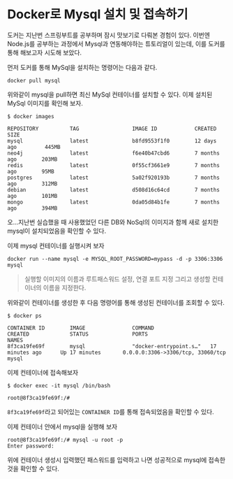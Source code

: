 # Docker로 Mysql 설치 및 접속하기

도커는 지난번 스프링부트를 공부하며 잠시 맛보기로 다뤄본 경험이 있다. 이번엔 Node.js를 공부하는 과정에서 Mysql과 연동해야하는 튜토리얼이 있는데, 이를 도커를 통해 해보고자 시도해 보았다.

먼저 도커를 통해 MySql을 설치하는 명령어는 다음과 같다.

    docker pull mysql

위와같이 mysql을 pull하면 최신 MySql 컨테이너를 설치할 수 있다. 
이제 설치된 MySql 이미지를 확인해 보자.


    $ docker images

    REPOSITORY          TAG                 IMAGE ID            CREATED             SIZE
    mysql               latest              b8fd9553f1f0        12 days ago         445MB
    neo4j               latest              f6e40b47cbd6        7 months ago        203MB
    redis               latest              0f55cf3661e9        7 months ago        95MB
    postgres            latest              5a02f920193b        7 months ago        312MB
    debian              latest              d508d16c64cd        7 months ago        101MB
    mongo               latest              0da05d84b1fe        7 months ago        394MB

오...지난번 실습했을 때 사용했었던 다른 DB와 NoSql의 이미지과 함께 새로 설치한 mysql이 설치되었음을 확인할 수 있다. 

이제 mysql 컨테이너를 실행시켜 보자

    docker run --name mysql -e MYSQL_ROOT_PASSWORD=mypass -d -p 3306:3306 mysql

> 실행할 이미지의 이름과 루트패스워드 설정, 연결 포트 지정 그리고 생성할 컨테이너의 이름을 지정한다.

위와같이 컨테이너를 생성한 후 다음 명령어를 통해 생성된 컨테이너를 조회할 수 있다.

    $ docker ps

    CONTAINER ID        IMAGE               COMMAND                  CREATED             STATUS              PORTS                               NAMES
    8f3ca19fe69f        mysql               "docker-entrypoint.s…"   17 minutes ago      Up 17 minutes       0.0.0.0:3306->3306/tcp, 33060/tcp   mysql

이제 컨테이너에 접속해보자

    $ docker exec -it mysql /bin/bash

    root@8f3ca19fe69f:/#                

`8f3ca19fe69f`라고 되어있는 `CONTAINER ID`를 통해 접속되었음을 확인할 수 있다. 

이제 컨테이너 안에서 mysql을 실행해 보자

    root@8f3ca19fe69f:/# mysql -u root -p
    Enter password: 

위에 컨테이너 생성시 입력했던 패스워드를 입력하고 나면 성공적으로 mysql에 접속한것을 확인할 수 있다.


